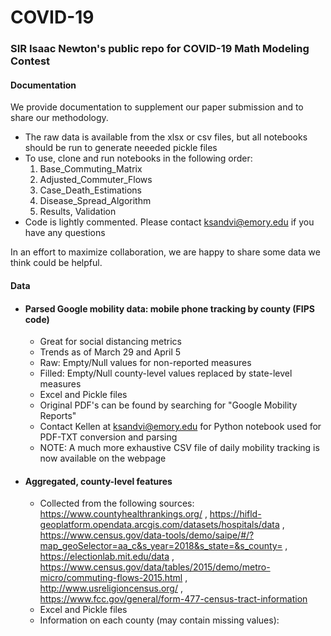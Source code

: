 # COVID-19

### SIR Isaac Newton's public repo for COVID-19 Math Modeling Contest

#### Documentation
We provide documentation to supplement our paper submission and to share our methodology. 
* The raw data is available from the xlsx or csv files, but all notebooks should be run to generate neeeded pickle files
* To use, clone and run notebooks in the following order:
  1) Base_Commuting_Matrix
  2) Adjusted_Commuter_Flows
  3) Case_Death_Estimations
  4) Disease_Spread_Algorithm
  5) Results, Validation
* Code is lightly commented. Please contact ksandvi@emory.edu if you have any questions




In an effort to maximize collaboration, we are happy to share some data we think could be helpful.


#### Data

* #### Parsed Google mobility data: mobile phone tracking by county (FIPS code)
  * Great for social distancing metrics
  * Trends as of March 29 and April 5
  * Raw: Empty/Null values for non-reported measures
  * Filled: Empty/Null county-level values replaced by state-level measures
  * Excel and Pickle files
  * Original PDF's can be found by searching for "Google Mobility Reports"
  * Contact Kellen at ksandvi@emory.edu for Python notebook used for PDF-TXT conversion and parsing
  * NOTE: A much more exhaustive CSV file of daily mobility tracking is now available on the webpage
  
 * #### Aggregated, county-level features
   * Collected from the following sources: https://www.countyhealthrankings.org/ 
    , https://hifld-geoplatform.opendata.arcgis.com/datasets/hospitals/data
    , https://www.census.gov/data-tools/demo/saipe/#/?map_geoSelector=aa_c&s_year=2018&s_state=&s_county=
    , https://electionlab.mit.edu/data
    , https://www.census.gov/data/tables/2015/demo/metro-micro/commuting-flows-2015.html
    , http://www.usreligioncensus.org/
    , https://www.fcc.gov/general/form-477-census-tract-information
   * Excel and Pickle files
   * Information on each county (may contain missing values):
 
